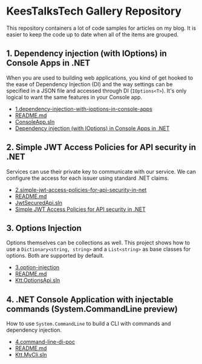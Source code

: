 # KeesTalksTech Gallery Repository

This repository containers a lot of code samples for articles on my blog.
It is easier to keep the code up to date when all of the items are grouped.

## 1. Dependency injection (with IOptions) in Console Apps in .NET

When you are used to building web applications, you kind of get hooked to the 
ease of Dependency Injection (DI) and the way settings can be specified in a 
JSON file and accessed through DI (``IOptions<T>``). It's only logical to 
want the same features in your Console app.

- <a href="1.dependency-injection-with-ioptions-in-console-apps">1.dependency-injection-with-ioptions-in-console-apps</a>
- <a href="1.dependency-injection-with-ioptions-in-console-apps/README.md">README.md</a>
- <a href="1.dependency-injection-with-ioptions-in-console-apps/ConsoleApp.sln">ConsoleApp.sln</a>
- <a href="https://keestalkstech.com/2018/04/dependency-injection-with-ioptions-in-console-apps-in-dotnet/">Dependency injection (with IOptions) in Console Apps in .NET</a>


## 2. Simple JWT Access Policies for API security in .NET

Services can use their private key to communicate with our service.
We can configure the access for each issuer using standard .NET claims.

- <a href="2.simple-jwt-access-policies-for-api-security-in-net">2.simple-jwt-access-policies-for-api-security-in-net</a>
- <a href="2.simple-jwt-access-policies-for-api-security-in-net/README.md">README.md</a>
- <a href="2.simple-jwt-access-policies-for-api-security-in-net/JwtSecuredApi.sln">JwtSecuredApi.sln</a>
- <a href="https://keestalkstech.com/2024/11/simple-jwt-access-policies-for-api-security-in-net/">Simple JWT Access Policies for API security in .NET</a>

## 3. Options Injection

Options themselves can be collections as well. This
project shows how to use a `Dictionary<string, string>` and a
`List<string>` as base classes for options. Both are supported
by default.

- <a href="3.option-injection">3.option-injection</a>
- <a href="3.option-injection/README.md">README.md</a>
- <a href="3.option-injection/Ktt.OptionsApi.sln">Ktt.OptionsApi.sln</a>

## 4. .NET Console Application with injectable commands (System.CommandLine preview)

How to use `System.CommandLine` to build a CLI with commands and 
dependency injection.

- <a href="4.command-line-di-poc">4.command-line-di-poc</a>
- <a href="4.command-line-di-poc/README.md">README.md</a>
- <a href="4.command-line-di-poc/Ktt.MyCli.sln">Ktt.MyCli.sln</a>
